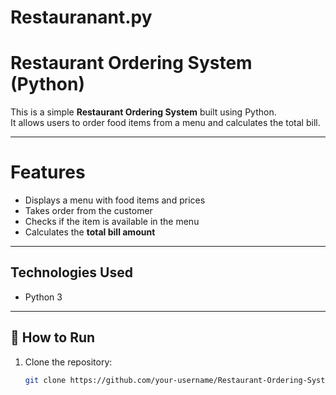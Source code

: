 # Restauranant.py
# Restaurant Ordering System (Python)

This is a simple **Restaurant Ordering System** built using Python.  
It allows users to order food items from a menu and calculates the total bill.

---

# Features
- Displays a menu with food items and prices
- Takes order from the customer
- Checks if the item is available in the menu
- Calculates the **total bill amount**

---

## Technologies Used
- Python 3

---

## 🚀 How to Run
1. Clone the repository:
   ```bash
   git clone https://github.com/your-username/Restaurant-Ordering-System.git


